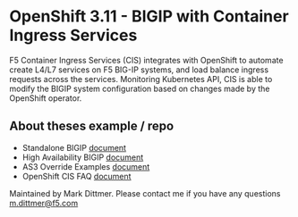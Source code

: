 # OpenShift 3.11 - BIGIP with Container Ingress Services
F5 Container Ingress Services (CIS) integrates with OpenShift to automate create L4/L7 services on F5 BIG-IP systems, and load balance ingress requests across the services. Monitoring Kubernetes API, CIS is able to modify the BIGIP system configuration based on changes made by the OpenShift operator.

## About theses example / repo

* Standalone BIGIP [document](https://github.com/mdditt2000/openshift-3-11/blob/master/enviroment/standalone/big-ip-83/QuickStartGuide.md)
* High Availability BIGIP [document](https://github.com/mdditt2000/openshift-3-11/blob/master/enviroment/high-availability/bigip%20ha%20deployment/ha-deployment-guide.md)
* AS3 Override Examples [document](https://github.com/mdditt2000/openshift-3-11/blob/master/examples/as3-override/QuickStartGuide.md)
* OpenShift CIS FAQ [document](https://github.com/mdditt2000/openshift-3-11/blob/master/openshift-faq.md)

Maintained by Mark Dittmer. Please contact me if you have any questions m.dittmer@f5.com